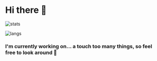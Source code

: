 # Hi there 👋

![stats](https://github-readme-stats.vercel.app/api?username=Yey007&show_icons=true&count_private=true&theme=onedark)

![langs](https://github-readme-stats.vercel.app/api/top-langs/?username=Yey007&layout=compact&theme=onedark)

### I'm currently working on... a touch too many things, so feel free to look around 🚀
